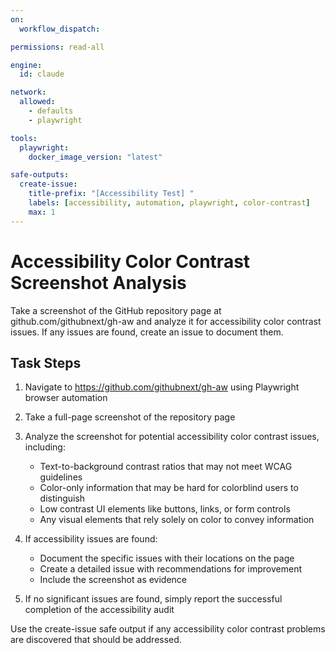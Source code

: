 ```yaml
---
on:
  workflow_dispatch:

permissions: read-all

engine:
  id: claude

network:
  allowed:
    - defaults
    - playwright

tools:
  playwright:
    docker_image_version: "latest"

safe-outputs:
  create-issue:
    title-prefix: "[Accessibility Test] "
    labels: [accessibility, automation, playwright, color-contrast]
    max: 1
---
```


# Accessibility Color Contrast Screenshot Analysis

Take a screenshot of the GitHub repository page at github.com/githubnext/gh-aw and analyze it for accessibility color contrast issues. If any issues are found, create an issue to document them.

## Task Steps

1. Navigate to https://github.com/githubnext/gh-aw using Playwright browser automation
2. Take a full-page screenshot of the repository page
3. Analyze the screenshot for potential accessibility color contrast issues, including:
   - Text-to-background contrast ratios that may not meet WCAG guidelines
   - Color-only information that may be hard for colorblind users to distinguish  
   - Low contrast UI elements like buttons, links, or form controls
   - Any visual elements that rely solely on color to convey information

4. If accessibility issues are found:
   - Document the specific issues with their locations on the page
   - Create a detailed issue with recommendations for improvement
   - Include the screenshot as evidence

5. If no significant issues are found, simply report the successful completion of the accessibility audit

Use the create-issue safe output if any accessibility color contrast problems are discovered that should be addressed.